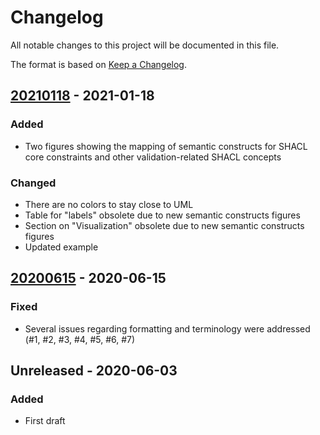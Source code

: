 # Changelog

All notable changes to this project will be documented in this file.

The format is based on [Keep a Changelog](http://keepachangelog.com/en/1.0.0/).

## [20210118] - 2021-01-18

### Added

- Two figures showing the mapping of semantic constructs for SHACL core constraints and other validation-related SHACL concepts

### Changed

- There are no colors to stay close to UML
- Table for "labels" obsolete due to new semantic constructs figures
- Section on "Visualization" obsolete due to new semantic constructs figures
- Updated example

## [20200615] - 2020-06-15

### Fixed

- Several issues regarding formatting and terminology were addressed (#1, #2, #3, #4, #5, #6, #7)


## Unreleased - 2020-06-03

### Added
- First draft

[20200615]: https://gitlab.ilabt.imec.be/data-validation/validation-editor/shapeuml-spec/-/tags/v1.0.0
[20210118]: https://gitlab.ilabt.imec.be/data-validation/validation-editor/shapeuml-spec/compare/20210118...v1.0.0
